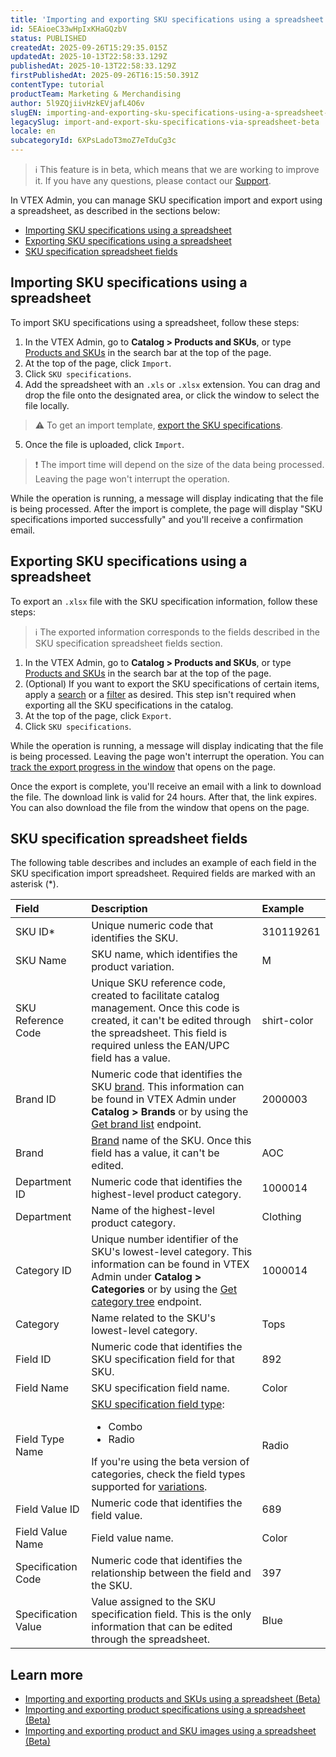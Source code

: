 ```yaml
---
title: 'Importing and exporting SKU specifications using a spreadsheet (Beta)'
id: 5EAioeC33wHpIxKHaGQzbV
status: PUBLISHED
createdAt: 2025-09-26T15:29:35.015Z
updatedAt: 2025-10-13T22:58:33.129Z
publishedAt: 2025-10-13T22:58:33.129Z
firstPublishedAt: 2025-09-26T16:15:50.391Z
contentType: tutorial
productTeam: Marketing & Merchandising
author: 5l9ZQjiivHzkEVjafL4O6v
slugEN: importing-and-exporting-sku-specifications-using-a-spreadsheet-beta
legacySlug: import-and-export-sku-specifications-via-spreadsheet-beta
locale: en
subcategoryId: 6XPsLadoT3moZ7eTduCg3c
---
```


> ℹ️ This feature is in beta, which means that we are working to improve it. If you have any questions, please contact our [Support](https://help.vtex.com/en/support).

In VTEX Admin, you can manage SKU specification import and export using a spreadsheet, as described in the sections below:

- [Importing SKU specifications using a spreadsheet](#importing-sku-specifications-using-a-spreadsheet)
- [Exporting SKU specifications using a spreadsheet](#exporting-sku-specifications-using-a-spreadsheet)
- [SKU specification spreadsheet fields](#sku-specification-spreadsheet-fields)

## Importing SKU specifications using a spreadsheet

To import SKU specifications using a spreadsheet, follow these steps:

1. In the VTEX Admin, go to **Catalog > Products and SKUs**, or type [Products and SKUs](/en/tutorial/produtos-e-skus--2ig7TmROlirWirZjFWZ3By) in the search bar at the top of the page.
2. At the top of the page, click `Import`.
3. Click `SKU specifications`.
4. Add the spreadsheet with an `.xls` or `.xlsx` extension. You can drag and drop the file onto the designated area, or click the window to select the file locally.

  > ⚠️ To get an import template, [export the SKU specifications](#exporting-sku-specifications-using-a-spreadsheet).

5. Once the file is uploaded, click `Import`.

  > ❗ The import time will depend on the size of the data being processed. Leaving the page won't interrupt the operation.

While the operation is running, a message will display indicating that the file is being processed. After the import is complete, the page will display "SKU specifications imported successfully" and you'll receive a confirmation email.

## Exporting SKU specifications using a spreadsheet

To export an `.xlsx` file with the SKU specification information, follow these steps:

> ℹ️ The exported information corresponds to the fields described in the SKU specification spreadsheet fields section.

1. In the VTEX Admin, go to **Catalog > Products and SKUs**, or type [Products and SKUs](/en/tutorial/produtos-e-skus--2ig7TmROlirWirZjFWZ3By) in the search bar at the top of the page.
2. (Optional) If you want to export the SKU specifications of certain items, apply a [search](/en/tutorial/products-and-skus--2ig7TmROlirWirZjFWZ3By#searching-for-a-product) or a [filter](/en/tutorial/products-and-skus--2ig7TmROlirWirZjFWZ3By#filtering-products) as desired. This step isn't required when exporting all the SKU specifications in the catalog.
3. At the top of the page, click `Export`.
4. Click `SKU specifications`.

While the operation is running, a message will display indicating that the file is being processed. Leaving the page won't interrupt the operation. You can [track the export progress in the window](/en/tutorial/importing-and-exporting-products-and-skus-using-a-spreadsheet-beta--5udKxWP1ZeBD7QB7Fy2BNl#tracking-export-process) that opens on the page. 

Once the export is complete, you'll receive an email with a link to download the file. The download link is valid for 24 hours. After that, the link expires. You can also download the file from the window that opens on the page.

## SKU specification spreadsheet fields

The following table describes and includes an example of each field in the SKU specification import spreadsheet. Required fields are marked with an asterisk (*).

| Field | Description | Example |
| :--- | :--- | :--- |
| SKU ID* | Unique numeric code that identifies the SKU. | 310119261 |
| SKU Name | SKU name, which identifies the product variation. | M |
| SKU Reference Code | Unique SKU reference code, created to facilitate catalog management. Once this code is created, it can't be edited through the spreadsheet. This field is required unless the EAN/UPC field has a value. | shirt-color |
| Brand ID | Numeric code that identifies the SKU [brand](/en/tutorial/o-que-e-uma-marca--QU07yhHoaWcEYseEucOQW). This information can be found in VTEX Admin under **Catalog > Brands** or by using the [Get brand list](https://developers.vtex.com/docs/api-reference/catalog-api#get-/api/catalog_system/pvt/brand/list) endpoint. | 2000003 |
| Brand | [Brand](/en/tutorial/o-que-e-uma-marca--QU07yhHoaWcEYseEucOQW) name of the SKU. Once this field has a value, it can't be edited. | AOC |
| Department ID | Numeric code that identifies the highest-level product category. | 1000014 |
| Department | Name of the highest-level product category. | Clothing |
| Category ID | Unique number identifier of the SKU's lowest-level category. This information can be found in VTEX Admin under **Catalog > Categories** or by using the [Get category tree](https://developers.vtex.com/docs/api-reference/catalog-api#get-/api/catalog_system/pub/category/tree/-categoryLevels-) endpoint. | 1000014 |
| Category | Name related to the SKU's lowest-level category. | Tops |
| Field ID | Numeric code that identifies the SKU specification field for that SKU. | 892 |
| Field Name | SKU specification field name. | Color |
| Field Type Name | [SKU specification field type](/en/tutorial/adding-sku-specifications-or-fields--tutorials_119#sku-field-types):<ul><li>Combo</li><li>Radio</li></ul>If you're using the beta version of categories, check the field types supported for [variations](/en/tutorial/creating-or-editing-categories-attributes-and-variations-beta--1lzs3fHjM9N7CKFOxCCYQi#adding-variations). | Radio |
| Field Value ID | Numeric code that identifies the field value. | 689 |
| Field Value Name | Field value name. | Color |
| Specification Code | Numeric code that identifies the relationship between the field and the SKU. | 397 |
| Specification Value  | Value assigned to the SKU specification field. This is the only information that can be edited through the spreadsheet. | Blue |

## Learn more

* [Importing and exporting products and SKUs using a spreadsheet (Beta)](/en/tutorial/importing-and-exporting-products-and-skus-using-a-spreadsheet-beta--5udKxWP1ZeBD7QB7Fy2BNl)
* [Importing and exporting product specifications using a spreadsheet (Beta)](/en/tutorial/importing-and-exporting-product-specifications-using-a-spreadsheet-beta--jQcmbocCb7kjHOr1JSWIL)
* [Importing and exporting product and SKU images using a spreadsheet (Beta)](/en/tutorial/importing-and-exporting-product-and-sku-images-using-a-spreadsheet-beta--6zBisMdxDYeBF49LPzvfqt)
